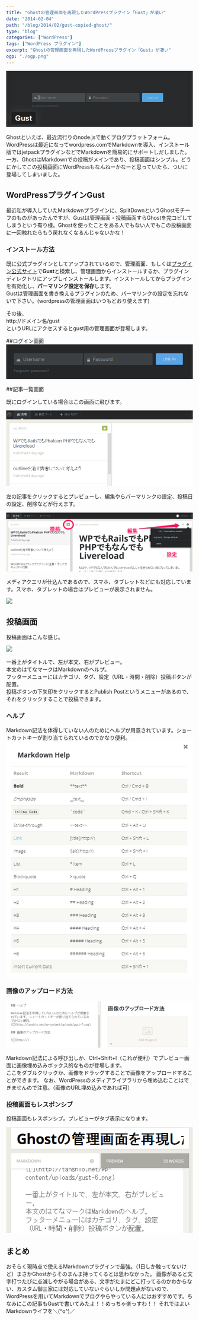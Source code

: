 ```yaml
---
title: "Ghostの管理画面を再現したWordPressプラグイン「Gust」が凄い"
date: "2014-02-04"
path: "/blog/2014/02/gust-copied-ghost/"
type: "blog"
categories: ["WordPress"]
tags: ["WordPress プラグイン"]
excerpt: "Ghostの管理画面を再現したWordPressプラグイン「Gust」が凄い"
ogp: "./ogp.png"
---
```


![](gust1.png)

Ghostといえば、最近流行りのnode.jsで動くブログプラットフォーム。  
WordPressは最近になってwordpress.comでMarkdownを導入、インストール版ではjetpackプラグインなどでMarkdownを簡易的にサポートしだしました。  
一方、GhostはMarkdownでの投稿がメインであり、投稿画面はシンプル。どうにかしてこの投稿画面にWordPressもなんねーかなーと思っていたら、ついに登場してしまいました。

## WordPressプラグインGust

最近私が導入していたMarkdownプラグインに、SplitDownというGhostモチーフのものがあったんですが、Gustは管理画面・投稿画面すらGhostを完コピしてしまうという有り様。Ghostを使ったことをある人でもない人でもこの投稿画面に一回触れたらもう戻れなくなるんじゃないかな！

### インストール方法

既に公式プラグインとしてアップされているので、管理画面、もしくは[プラグイン公式サイト](http://wordpress.org/plugins/gust/)で**Gust**と検索し、管理画面からインストールするか、プラグインディレクトリにアップしインストールします。インストールしてからプラグインを有効化し、**パーマリンク設定を保存**します。  
Gustは管理画面を書き換えるプラグインのため、パーマリンクの設定を忘れないで下さい。(wordpressの管理画面はいつもどおり使えます)

その後、  
http://ドメイン名/gust  
というURLにアクセスするとgust用の管理画面が登場します。

##ログイン画面
![](gust-2.png)

##記事一覧画面

既にログインしている場合はこの画面に飛びます。

![](gust-3.png)

左の記事をクリックするとプレビューし、編集やらパーマリンクの設定、投稿日の設定、削除などが行えます。

![](gust-4.png)

メディアクエリが仕込んであるので、スマホ、タブレットなどにも対応しています。スマホ、タブレットの場合はプレビューが表示されません。

![](gust-5.png)

## 投稿画面

投稿画面はこんな感じ。

![](gust-6.png)

一番上がタイトルで、左が本文、右がプレビュー。  
本文のはてなマークはMarkdownのヘルプ。  
フッターメニューにはカテゴリ、タグ、設定（URL・時間・削除）投稿ボタンが配置。  
投稿ボタンの下矢印をクリックするとPublish Postというメニューがあるので、それをクリックすることで投稿できます。

### ヘルプ

Markdown記法を体得していない人のためにヘルプが用意されています。ショートカットキーが割り当てられているのでかなり便利。
![](gust-7.png)

### 画像のアップロード方法

![](gust-8.png)

Markdown記法による呼び出しか、Ctrl+Shift+I（これが便利）でプレビュー画面に画像埋め込みボックス的なものが登場します。  
ここをダブルクリックか、画像をドラッグすることで画像をアップロードすることができます。
なお、WordPressのメディアライブラリから埋め込むことはできませんので注意。（画像のURL埋め込みであれば可）

### 投稿画面もレスポンシブ

投稿画面もレスポンシブ。プレビューがタブ表示になります。

![](gust-9.png)

## まとめ
おそらく現時点で使えるMarkdownプラグインで最強。（1日しか触ってないけど）まさかGhostからそのまんま持ってくるとは思わなかった。
画像があると文字打つたびに点滅しやがる場合がある、文字がたまにどこ打ってるのかわからない、カスタム御三家には対応していないぐらいしか問題点がないので、WordPressを用いてMarkdownでブログやらやっている人にはおすすめです。ちなみにこの記事もGustで書いてみたよ！！めっちゃ楽っすわ！！
それではよいMarkdownライフを＼(^o^)／

